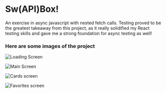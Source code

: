 # Sw(API)Box!

An exercise in async javascript with nested fetch calls. Testing proved to be the greatest takeaway from this project, as it really solidified my React testing skills and gave me a strong foundation for async testing as well!

### Here are some images of the project

![Loading Screen](https://i.imgur.com/RIuVUAR.jpg)

![Main Screen](https://i.imgur.com/iqzeRfn.jpg)

![Cards screen](https://i.imgur.com/qjFvjvO.jpg)

![Favorites screen](https://i.imgur.com/wNHuf6g.jpg)